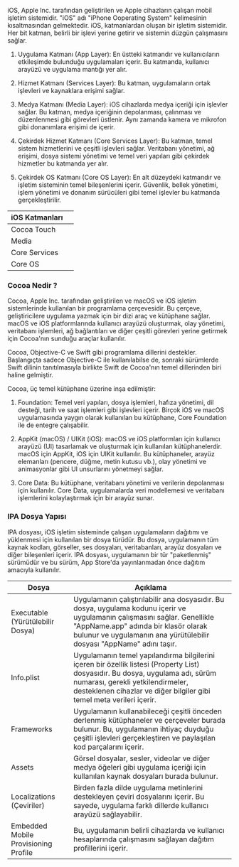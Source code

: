 iOS, Apple Inc. tarafından geliştirilen ve Apple cihazların çalışan mobil işletim sistemidir. "iOS" adı "iPhone Ooperating System" kelimesinin kısaltmasından gelmektedir. iOS, katmanlardan oluşan bir işletim sistemidir. Her bit katman, belirli bir işlevi yerine getirir ve sistemin düzgün çalışmasını sağlar.

1. Uygulama Katmanı (App Layer): En üstteki katmandır ve kullanıcıların etkileşimde bulunduğu uygulamaları içerir. Bu katmanda, kullanıcı arayüzü ve uygulama mantığı yer alır.

2. Hizmet Katmanı (Services Layer): Bu katman, uygulamaların ortak işlevleri ve kaynaklara erişimi sağlar. 

3. Medya Katmanı (Media Layer): iOS cihazlarda medya içeriği için işlevler sağlar. Bu katman, medya içeriğinin depolanması, çalınması ve düzenlenmesi gibi görevleri üstlenir. Aynı zamanda kamera ve mikrofon gibi donanımlara erişimi de içerir.

4. Çekirdek Hizmet Katmanı (Core Services Layer): Bu katman, temel sistem hizmetlerini ve çeşitli işlevleri sağlar. Veritabanı yönetimi, ağ erişimi, dosya sistemi yönetimi ve temel veri yapıları gibi çekirdek hizmetler bu katmanda yer alır.

5. Çekirdek OS Katmanı (Core OS Layer): En alt düzeydeki katmandır ve işletim sisteminin temel bileşenlerini içerir. Güvenlik, bellek yönetimi, işlem yönetimi ve donanım sürücüleri gibi temel işlevler bu katmanda gerçekleştirilir.


| iOS Katmanları |  |
| - | - |
| Cocoa Touch | |
| Media | |
| Core Services | | 
| Core OS | | 


### Cocoa Nedir ? 

Cocoa, Apple Inc. tarafından geliştirilen ve macOS ve iOS işletim sistemlerinde kullanılan bir programlama çerçevesidir. Bu çerçeve, geliştiricilere uygulama yazmak için bir dizi araç ve kütüphane sağlar. macOS ve iOS platformlarında kullanıcı arayüzü oluşturmak, olay yönetimi, veritabanı işlemleri, ağ bağlantıları ve diğer çeşitli görevleri yerine getirmek için Cocoa'nın sunduğu araçlar kullanılır.

Cocoa, Objective-C ve Swift gibi programlama dillerini destekler. Başlangıçta sadece Objective-C ile kullanılabilse de, sonraki sürümlerde Swift dilinin tanıtılmasıyla birlikte Swift de Cocoa'nın temel dillerinden biri haline gelmiştir.

Cocoa, üç temel kütüphane üzerine inşa edilmiştir:

1. Foundation: Temel veri yapıları, dosya işlemleri, hafıza yönetimi, dil desteği, tarih ve saat işlemleri gibi işlevleri içerir. Birçok iOS ve macOS uygulamasında yaygın olarak kullanılan bu kütüphane, Core Foundation ile de entegre çalışabilir.
   
2. AppKit (macOS) / UIKit (iOS): macOS ve iOS platformları için kullanıcı arayüzü (UI) tasarlamak ve oluşturmak için kullanılan kütüphanelerdir. macOS için AppKit, iOS için UIKit kullanılır. Bu kütüphaneler, arayüz elemanları (pencere, düğme, metin kutusu vb.), olay yönetimi ve animasyonlar gibi UI unsurlarını yönetmeyi sağlar.
   
3. Core Data: Bu kütüphane, veritabanı yönetimi ve verilerin depolanması için kullanılır. Core Data, uygulamalarda veri modellemesi ve veritabanı işlemlerini kolaylaştırmak için bir arayüz sunar.

### IPA Dosya Yapısı

IPA dosyası, iOS işletim sisteminde çalışan uygulamaların dağıtımı ve yüklenmesi için kullanılan bir dosya türüdür. Bu dosya, uygulamanın tüm kaynak kodları, görseller, ses dosyaları, veritabanları, arayüz dosyaları ve diğer bileşenleri içerir. IPA dosyası, uygulamanın bir tür "paketlenmiş" sürümüdür ve bu sürüm, App Store'da yayınlanmadan önce dağıtım amacıyla kullanılır.

| Dosya | Açıklama |
| - | - |
| Executable (Yürütülebilir Dosya) | Uygulamanın çalıştırılabilir ana dosyasıdır. Bu dosya, uygulama kodunu içerir ve uygulamanın çalışmasını sağlar. Genellikle "AppName.app" adında bir klasör olarak bulunur ve uygulamanın ana yürütülebilir dosyası "AppName" adını taşır. |
| Info.plist | Uygulamanın temel yapılandırma bilgilerini içeren bir özellik listesi (Property List) dosyasıdır. Bu dosya, uygulama adı, sürüm numarası, gerekli yetkilendirmeler, desteklenen cihazlar ve diğer bilgiler gibi temel meta verileri içerir. |
| Frameworks | Uygulamanın kullanabileceği çeşitli önceden derlenmiş kütüphaneler ve çerçeveler burada bulunur. Bu, uygulamanın ihtiyaç duyduğu çeşitli işlevleri gerçekleştiren ve paylaşılan kod parçalarını içerir. |
| Assets | Görsel dosyalar, sesler, videolar ve diğer medya öğeleri gibi uygulama içeriği için kullanılan kaynak dosyaları burada bulunur. |
| Localizations (Çeviriler) | Birden fazla dilde uygulama metinlerini destekleyen çeviri dosyalarını içerir. Bu sayede, uygulama farklı dillerde kullanıcı arayüzü sağlayabilir. |
| Embedded Mobile Provisioning Profile | Bu, uygulamanın belirli cihazlarda ve kullanıcı hesaplarında çalışmasını sağlayan dağıtım profillerini içerir. |

